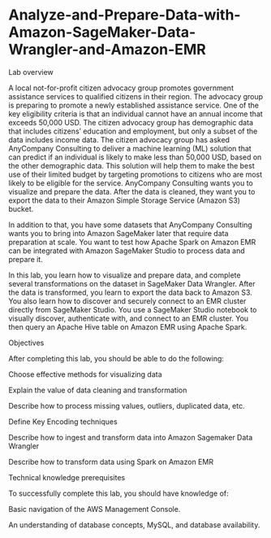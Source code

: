 # Analyze-and-Prepare-Data-with-Amazon-SageMaker-Data-Wrangler-and-Amazon-EMR

Lab overview

A local not-for-profit citizen advocacy group promotes government assistance services to qualified citizens in their region. The advocacy group is preparing to promote a newly established assistance service. One of the key eligibility criteria is that an individual cannot have an annual income that exceeds 50,000 USD. The citizen advocacy group has demographic data that includes citizens’ education and employment, but only a subset of the data includes income data. The citizen advocacy group has asked AnyCompany Consulting to deliver a machine learning (ML) solution that can predict if an individual is likely to make less than 50,000 USD, based on the other demographic data. This solution will help them to make the best use of their limited budget by targeting promotions to citizens who are most likely to be eligible for the service. AnyCompany Consulting wants you to visualize and prepare the data. After the data is cleaned, they want you to export the data to their Amazon Simple Storage Service (Amazon S3) bucket.

In addition to that, you have some datasets that AnyCompany Consulting wants you to bring into Amazon SageMaker later that require data preparation at scale. You want to test how Apache Spark on Amazon EMR can be integrated with Amazon SageMaker Studio to process data and prepare it.

In this lab, you learn how to visualize and prepare data, and complete several transformations on the dataset in SageMaker Data Wrangler. After the data is transformed, you learn to export the data back to Amazon S3. You also learn how to discover and securely connect to an EMR cluster directly from SageMaker Studio. You use a SageMaker Studio notebook to visually discover, authenticate with, and connect to an EMR cluster. You then query an Apache Hive table on Amazon EMR using Apache Spark.

Objectives

After completing this lab, you should be able to do the following:

Choose effective methods for visualizing data

Explain the value of data cleaning and transformation

Describe how to process missing values, outliers, duplicated data, etc.

Define Key Encoding techniques

Describe how to ingest and transform data into Amazon Sagemaker Data Wrangler

Describe how to transform data using Spark on Amazon EMR

Technical knowledge prerequisites

To successfully complete this lab, you should have knowledge of:

Basic navigation of the AWS Management Console.

An understanding of database concepts, MySQL, and database availability.
